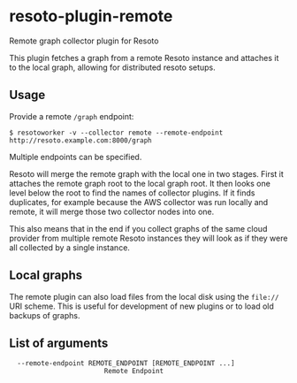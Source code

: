 # resoto-plugin-remote
Remote graph collector plugin for Resoto

This plugin fetches a graph from a remote Resoto instance and attaches it to the local graph, allowing for distributed resoto setups.

## Usage
Provide a remote `/graph` endpoint:

```
$ resotoworker -v --collector remote --remote-endpoint http://resoto.example.com:8000/graph
```

Multiple endpoints can be specified.

Resoto will merge the remote graph with the local one in two stages. First it attaches the remote graph root to the local graph root.
It then looks one level below the root to find the names of collector plugins. If it finds duplicates, for example because the AWS collector
was run locally and remote, it will merge those two collector nodes into one.

This also means that in the end if you collect graphs of the same cloud provider from multiple remote Resoto instances they will
look as if they were all collected by a single instance.

## Local graphs
The remote plugin can also load files from the local disk using the `file://` URI scheme.
This is useful for development of new plugins or to load old backups of graphs.

## List of arguments
```
  --remote-endpoint REMOTE_ENDPOINT [REMOTE_ENDPOINT ...]
                        Remote Endpoint
```
